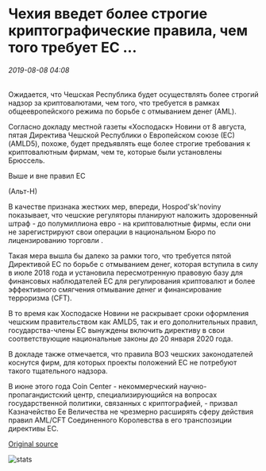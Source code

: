 # Чехия введет более строгие криптографические правила, чем того требует ЕС ...

###### 2019-08-08 04:08

Ожидается, что Чешская Республика будет осуществлять более строгий надзор за криптовалютами, чем того, что требуется в рамках общеевропейского режима по борьбе с отмыванием денег (AML).

Согласно докладу местной газеты «Хосподаск» Новини от 8 августа, пятая Директива Чешской Республики о Европейском союзе (ЕС) (AMLD5), похоже, будет предъявлять еще более строгие требования к криптовалютным фирмам, чем те, которые были установлены Брюссель.

Выше и вне правил ЕС

(Альт-Н)

В качестве признака жестких мер, впереди, Hospod'sk'noviny показывает, что чешские регуляторы планируют наложить здоровенный штраф - до полумиллиона евро - на криптовалютные фирмы, если они не зарегистрируют свои операции в национальном Бюро по лицензированию торговли .

Такая мера вышла бы далеко за рамки того, что требуется пятой Директивой ЕС по борьбе с отмыванием денег, которая вступила в силу в июле 2018 года и установила пересмотренную правовую базу для финансовых наблюдателей ЕС для регулирования криптовалют и более эффективного смягчения отмывание денег и финансирование терроризма (CFT).

В то время как Хосподаске Новини не раскрывает сроки оформления чешским правительством как AMLD5, так и его дополнительных правил, государства-члены ЕС вынуждены включить директиву в свои соответствующие национальные законы до 20 января 2020 года.

В докладе также отмечается, что правила ВОЗ чешских законодателей коснутся фирм, для которых проекты положений ЕС не потребуют такого тщательного надзора.

В июне этого года Coin Center - некоммерческий научно-пропагандистский центр, специализирующийся на вопросах государственной политики, связанных с криптографией, - призвал Казначейство Ее Величества не чрезмерно расширять сферу действия правил AML/CFT Соединенного Королевства в его транспозиции директивы ЕС.

[Original source](https://cointelegraph.com/news/czech-republic-to-impose-stricter-crypto-regulations-than-eu-requires)

![stats](https://c.statcounter.com/11760860/0/a89fa40b/1/ "stats")